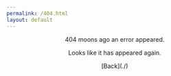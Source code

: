 ```yaml
---
permalink: /404.html
layout: default
---
```

<style>
.center {
  text-align: center;
  }
</style>
<p class="center">404 moons ago an error appeared.</p>
<p class="center">Looks like it has appeared again.</p>
<p class="center">[Back](./)</p>
